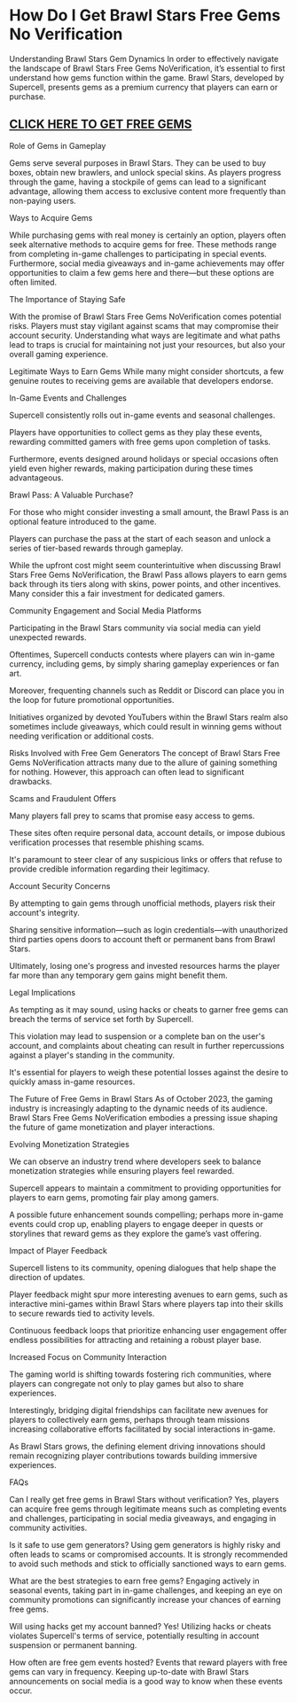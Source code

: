 # How Do I Get Brawl Stars Free Gems No Verification
Understanding Brawl Stars Gem Dynamics
In order to effectively navigate the landscape of Brawl Stars Free Gems NoVerification, it’s essential to first understand how gems function within the game. Brawl Stars, developed by Supercell, presents gems as a premium currency that players can earn or purchase.

<h2><strong><a href="https://sites.google.com/view/how-to-get-free-gems-in-brawl-/">CLICK HERE TO GET FREE GEMS</a></strong></h2>

Role of Gems in Gameplay

Gems serve several purposes in Brawl Stars. They can be used to buy boxes, obtain new brawlers, and unlock special skins. As players progress through the game, having a stockpile of gems can lead to a significant advantage, allowing them access to exclusive content more frequently than non-paying users.

Ways to Acquire Gems

While purchasing gems with real money is certainly an option, players often seek alternative methods to acquire gems for free. These methods range from completing in-game challenges to participating in special events. Furthermore, social media giveaways and in-game achievements may offer opportunities to claim a few gems here and there—but these options are often limited.

The Importance of Staying Safe

With the promise of Brawl Stars Free Gems NoVerification comes potential risks. Players must stay vigilant against scams that may compromise their account security. Understanding what ways are legitimate and what paths lead to traps is crucial for maintaining not just your resources, but also your overall gaming experience.

Legitimate Ways to Earn Gems
While many might consider shortcuts, a few genuine routes to receiving gems are available that developers endorse.

In-Game Events and Challenges

Supercell consistently rolls out in-game events and seasonal challenges.

Players have opportunities to collect gems as they play these events, rewarding committed gamers with free gems upon completion of tasks.

Furthermore, events designed around holidays or special occasions often yield even higher rewards, making participation during these times advantageous.

Brawl Pass: A Valuable Purchase?

For those who might consider investing a small amount, the Brawl Pass is an optional feature introduced to the game.

Players can purchase the pass at the start of each season and unlock a series of tier-based rewards through gameplay.

While the upfront cost might seem counterintuitive when discussing Brawl Stars Free Gems NoVerification, the Brawl Pass allows players to earn gems back through its tiers along with skins, power points, and other incentives. Many consider this a fair investment for dedicated gamers.

Community Engagement and Social Media Platforms

Participating in the Brawl Stars community via social media can yield unexpected rewards.

Oftentimes, Supercell conducts contests where players can win in-game currency, including gems, by simply sharing gameplay experiences or fan art.

Moreover, frequenting channels such as Reddit or Discord can place you in the loop for future promotional opportunities.

Initiatives organized by devoted YouTubers within the Brawl Stars realm also sometimes include giveaways, which could result in winning gems without needing verification or additional costs.

Risks Involved with Free Gem Generators
The concept of Brawl Stars Free Gems NoVerification attracts many due to the allure of gaining something for nothing. However, this approach can often lead to significant drawbacks.

Scams and Fraudulent Offers

Many players fall prey to scams that promise easy access to gems.

These sites often require personal data, account details, or impose dubious verification processes that resemble phishing scams.

It's paramount to steer clear of any suspicious links or offers that refuse to provide credible information regarding their legitimacy.

Account Security Concerns

By attempting to gain gems through unofficial methods, players risk their account's integrity.

Sharing sensitive information—such as login credentials—with unauthorized third parties opens doors to account theft or permanent bans from Brawl Stars.

Ultimately, losing one's progress and invested resources harms the player far more than any temporary gem gains might benefit them.

Legal Implications

As tempting as it may sound, using hacks or cheats to garner free gems can breach the terms of service set forth by Supercell.

This violation may lead to suspension or a complete ban on the user's account, and complaints about cheating can result in further repercussions against a player's standing in the community.

It's essential for players to weigh these potential losses against the desire to quickly amass in-game resources.

The Future of Free Gems in Brawl Stars
As of October 2023, the gaming industry is increasingly adapting to the dynamic needs of its audience. Brawl Stars Free Gems NoVerification embodies a pressing issue shaping the future of game monetization and player interactions.

Evolving Monetization Strategies

We can observe an industry trend where developers seek to balance monetization strategies while ensuring players feel rewarded.

Supercell appears to maintain a commitment to providing opportunities for players to earn gems, promoting fair play among gamers.

A possible future enhancement sounds compelling; perhaps more in-game events could crop up, enabling players to engage deeper in quests or storylines that reward gems as they explore the game’s vast offering.

Impact of Player Feedback

Supercell listens to its community, opening dialogues that help shape the direction of updates.

Player feedback might spur more interesting avenues to earn gems, such as interactive mini-games within Brawl Stars where players tap into their skills to secure rewards tied to activity levels.

Continuous feedback loops that prioritize enhancing user engagement offer endless possibilities for attracting and retaining a robust player base.

Increased Focus on Community Interaction

The gaming world is shifting towards fostering rich communities, where players can congregate not only to play games but also to share experiences.

Interestingly, bridging digital friendships can facilitate new avenues for players to collectively earn gems, perhaps through team missions increasing collaborative efforts facilitated by social interactions in-game.

As Brawl Stars grows, the defining element driving innovations should remain recognizing player contributions towards building immersive experiences.

FAQs

Can I really get free gems in Brawl Stars without verification?
Yes, players can acquire free gems through legitimate means such as completing events and challenges, participating in social media giveaways, and engaging in community activities.

Is it safe to use gem generators?
Using gem generators is highly risky and often leads to scams or compromised accounts. It is strongly recommended to avoid such methods and stick to officially sanctioned ways to earn gems.

What are the best strategies to earn free gems?
Engaging actively in seasonal events, taking part in in-game challenges, and keeping an eye on community promotions can significantly increase your chances of earning free gems.

Will using hacks get my account banned?
Yes! Utilizing hacks or cheats violates Supercell's terms of service, potentially resulting in account suspension or permanent banning.

How often are free gem events hosted?
Events that reward players with free gems can vary in frequency. Keeping up-to-date with Brawl Stars announcements on social media is a good way to know when these events occur.

